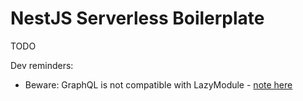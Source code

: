# NestJS Serverless Boilerplate

TODO

Dev reminders:

- Beware: GraphQL is not compatible with LazyModule - [note here](https://docs.nestjs.com/fundamentals/lazy-loading-modules#lazy-loading-controllers-gateways-and-resolvers)
